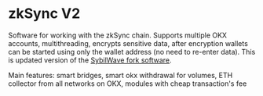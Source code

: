 # zkSync V2
Software for working with the zkSync chain. Supports multiple OKX accounts, multithreading, encrypts sensitive data, after encryption wallets can be started using only the wallet address (no need to re-enter data). This is updated version of the [SybilWave fork software](https://github.com/rgalyeon/zksync).

Main features: smart bridges, smart okx withdrawal for volumes, ETH collector from all networks on OKX, modules with cheap transaction's fee
